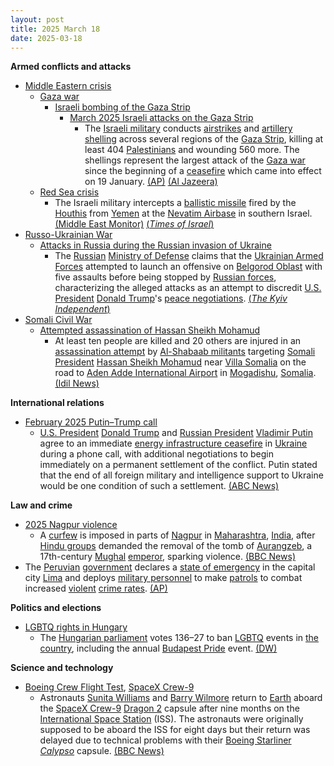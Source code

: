 ```yaml
---
layout: post
title: 2025 March 18
date: 2025-03-18
---
```



**Armed conflicts and attacks**

* [Middle Eastern crisis](https://en.wikipedia.org/wiki/Middle_Eastern_crisis_%282023%E2%80%93present%29 "Middle Eastern crisis (2023–present)")
  + [Gaza war](https://en.wikipedia.org/wiki/Gaza_war "Gaza war")
    - [Israeli bombing of the Gaza Strip](https://en.wikipedia.org/wiki/Israeli_bombing_of_the_Gaza_Strip "Israeli bombing of the Gaza Strip")
      * [March 2025 Israeli attacks on the Gaza Strip](https://en.wikipedia.org/wiki/March_2025_Israeli_attacks_on_the_Gaza_Strip "March 2025 Israeli attacks on the Gaza Strip")
        + The [Israeli military](https://en.wikipedia.org/wiki/Israel_Defense_Forces "Israel Defense Forces") conducts [airstrikes](https://en.wikipedia.org/wiki/Airstrikes "Airstrikes") and [artillery shelling](https://en.wikipedia.org/wiki/Artillery "Artillery") across several regions of the [Gaza Strip](https://en.wikipedia.org/wiki/Gaza_Strip "Gaza Strip"), killing at least 404 [Palestinians](https://en.wikipedia.org/wiki/Palestinians "Palestinians") and wounding 560 more. The shellings represent the largest attack of the [Gaza war](https://en.wikipedia.org/wiki/Gaza_war "Gaza war") since the beginning of a [ceasefire](https://en.wikipedia.org/wiki/2025_Gaza_war_ceasefire "2025 Gaza war ceasefire") which came into effect on 19 January. [(AP)](https://apnews.com/article/israel-palestinians-hamas-war-news-ceasefire-hostages-03-17-2025-b8753b9458a44f10ab08aa9b12582780) [(Al Jazeera)](https://www.aljazeera.com/news/2025/3/18/israel-launches-gaza-assault-killing-hundreds-and-shattering-ceasefire)
  + [Red Sea crisis](https://en.wikipedia.org/wiki/Red_Sea_crisis "Red Sea crisis")
    - The Israeli military intercepts a [ballistic missile](https://en.wikipedia.org/wiki/Ballistic_missile "Ballistic missile") fired by the [Houthis](https://en.wikipedia.org/wiki/Houthi "Houthi") from [Yemen](https://en.wikipedia.org/wiki/Yemen "Yemen") at the [Nevatim Airbase](https://en.wikipedia.org/wiki/Nevatim_Airbase "Nevatim Airbase") in southern Israel. [(Middle East Monitor)](https://www.middleeastmonitor.com/20250319-yemen-houthis-target-israels-nevatim-air-base-with-ballistic-missile/) [(*Times of Israel*)](https://www.timesofisrael.com/houthis-fire-first-ballistic-missile-at-israel-in-2-months-warn-of-more-in-coming-days/)
* [Russo-Ukrainian War](https://en.wikipedia.org/wiki/Russo-Ukrainian_War "Russo-Ukrainian War")
  + [Attacks in Russia during the Russian invasion of Ukraine](https://en.wikipedia.org/wiki/Attacks_in_Russia_during_the_Russian_invasion_of_Ukraine "Attacks in Russia during the Russian invasion of Ukraine")
    - The [Russian](https://en.wikipedia.org/wiki/Russia "Russia") [Ministry of Defense](https://en.wikipedia.org/wiki/Ministry_of_Defence_%28Russia%29 "Ministry of Defence (Russia)") claims that the [Ukrainian Armed Forces](https://en.wikipedia.org/wiki/Armed_Forces_of_Ukraine "Armed Forces of Ukraine") attempted to launch an offensive on [Belgorod Oblast](https://en.wikipedia.org/wiki/Belgorod_Oblast "Belgorod Oblast") with five assaults before being stopped by [Russian forces](https://en.wikipedia.org/wiki/Russian_Armed_Forces "Russian Armed Forces"), characterizing the alleged attacks as an attempt to discredit [U.S. President](https://en.wikipedia.org/wiki/President_of_the_United_States "President of the United States") [Donald Trump](https://en.wikipedia.org/wiki/Donald_Trump "Donald Trump")'s [peace negotiations](https://en.wikipedia.org/wiki/Peace_negotiations_in_the_Russian_invasion_of_Ukraine "Peace negotiations in the Russian invasion of Ukraine"). [(*The Kyiv Independent*)](https://kyivindependent.com/ukrainian-troops-allegedly-try-to-break-into-belgorod-oblast-russia-claims/)
* [Somali Civil War](https://en.wikipedia.org/wiki/Somali_Civil_War_%282009%E2%80%93present%29 "Somali Civil War (2009–present)")
  + [Attempted assassination of Hassan Sheikh Mohamud](https://en.wikipedia.org/wiki/Attempted_assassination_of_Hassan_Sheikh_Mohamud "Attempted assassination of Hassan Sheikh Mohamud")
    - At least ten people are killed and 20 others are injured in an [assassination attempt](https://en.wikipedia.org/wiki/Assassination_attempt "Assassination attempt") by [Al-Shabaab militants](https://en.wikipedia.org/wiki/Al-Shabaab_militant "Al-Shabaab militant") targeting [Somali President](https://en.wikipedia.org/wiki/Somali_President "Somali President") [Hassan Sheikh Mohamud](https://en.wikipedia.org/wiki/Hassan_Sheikh_Mohamud "Hassan Sheikh Mohamud") near [Villa Somalia](https://en.wikipedia.org/wiki/Villa_Somalia "Villa Somalia") on the road to [Aden Adde International Airport](https://en.wikipedia.org/wiki/Aden_Adde_International_Airport "Aden Adde International Airport") in [Mogadishu](https://en.wikipedia.org/wiki/Mogadishu "Mogadishu"), [Somalia](https://en.wikipedia.org/wiki/Somalia "Somalia"). [(Idil News)](https://www.idilnews.com/mogadishu-hassan-sheikh-mohamud-survived-assassination-attempted-by-al-shabaab/)

**International relations**

* [February 2025 Putin–Trump call](https://en.wikipedia.org/wiki/February_2025_Putin%E2%80%93Trump_call "February 2025 Putin–Trump call")
  + [U.S. President](https://en.wikipedia.org/wiki/U.S._President "U.S. President") [Donald Trump](https://en.wikipedia.org/wiki/Donald_Trump "Donald Trump") and [Russian President](https://en.wikipedia.org/wiki/Russian_President "Russian President") [Vladimir Putin](https://en.wikipedia.org/wiki/Vladimir_Putin "Vladimir Putin") agree to an immediate [energy infrastructure ceasefire](https://en.wikipedia.org/wiki/Russian_strikes_against_Ukrainian_infrastructure_%282022%E2%80%93present%29 "Russian strikes against Ukrainian infrastructure (2022–present)") in [Ukraine](https://en.wikipedia.org/wiki/Ukraine "Ukraine") during a phone call, with additional negotiations to begin immediately on a permanent settlement of the conflict. Putin stated that the end of all foreign military and intelligence support to Ukraine would be one condition of such a settlement. [(ABC News)](https://abcnews.go.com/Politics/trump-talks-putin-ukraine-ceasefire-good-chance-success/story?id=119890671)

**Law and crime**

* [2025 Nagpur violence](https://en.wikipedia.org/wiki/2025_Nagpur_violence "2025 Nagpur violence")
  + A [curfew](https://en.wikipedia.org/wiki/Curfew "Curfew") is imposed in parts of [Nagpur](https://en.wikipedia.org/wiki/Nagpur "Nagpur") in [Maharashtra](https://en.wikipedia.org/wiki/Maharashtra "Maharashtra"), [India](https://en.wikipedia.org/wiki/India "India"), after [Hindu groups](https://en.wikipedia.org/wiki/Hindu_nationalism "Hindu nationalism") demanded the removal of the tomb of [Aurangzeb](https://en.wikipedia.org/wiki/Aurangzeb "Aurangzeb"), a 17th-century [Mughal](https://en.wikipedia.org/wiki/Mughal_Empire "Mughal Empire") [emperor](https://en.wikipedia.org/wiki/List_of_emperors_of_the_Mughal_Empire "List of emperors of the Mughal Empire"), sparking violence. [(BBC News)](https://www.bbc.com/news/articles/c5yx9gwg4ppo)
* The [Peruvian](https://en.wikipedia.org/wiki/Peru "Peru") [government](https://en.wikipedia.org/wiki/Government_of_Peru "Government of Peru") declares a [state of emergency](https://en.wikipedia.org/wiki/State_of_emergency "State of emergency") in the capital city [Lima](https://en.wikipedia.org/wiki/Lima "Lima") and deploys [military personnel](https://en.wikipedia.org/wiki/Peruvian_Armed_Forces "Peruvian Armed Forces") to make [patrols](https://en.wikipedia.org/wiki/Patrol "Patrol") to combat increased [violent](https://en.wikipedia.org/wiki/Violent_crime "Violent crime") [crime rates](https://en.wikipedia.org/wiki/Crime_in_Peru "Crime in Peru"). [(AP)](https://apnews.com/article/peru-crime-lima-state-of-emergency-b515974f76179d96461a4091ea216d91)

**Politics and elections**

* [LGBTQ rights in Hungary](https://en.wikipedia.org/wiki/LGBTQ_rights_in_Hungary "LGBTQ rights in Hungary")
  + The [Hungarian parliament](https://en.wikipedia.org/wiki/Parliament_of_Hungary "Parliament of Hungary") votes 136–27 to ban [LGBTQ](https://en.wikipedia.org/wiki/LGBTQ "LGBTQ") events in [the country](https://en.wikipedia.org/wiki/Hungary "Hungary"), including the annual [Budapest Pride](https://en.wikipedia.org/wiki/Budapest_Pride "Budapest Pride") event. [(DW)](https://www.dw.com/en/hungarys-parliament-passes-law-banning-lgbtq-pride-events/a-71964198)

**Science and technology**

* [Boeing Crew Flight Test](https://en.wikipedia.org/wiki/Boeing_Crew_Flight_Test "Boeing Crew Flight Test"), [SpaceX Crew-9](https://en.wikipedia.org/wiki/SpaceX_Crew-9 "SpaceX Crew-9")
  + Astronauts [Sunita Williams](https://en.wikipedia.org/wiki/Sunita_Williams "Sunita Williams") and [Barry Wilmore](https://en.wikipedia.org/wiki/Barry_Wilmore "Barry Wilmore") return to [Earth](https://en.wikipedia.org/wiki/Earth "Earth") aboard the [SpaceX Crew-9](https://en.wikipedia.org/wiki/SpaceX_Crew-9 "SpaceX Crew-9") [Dragon 2](https://en.wikipedia.org/wiki/Dragon_2 "Dragon 2") capsule after nine months on the [International Space Station](https://en.wikipedia.org/wiki/International_Space_Station "International Space Station") (ISS). The astronauts were originally supposed to be aboard the ISS for eight days but their return was delayed due to technical problems with their [Boeing Starliner](https://en.wikipedia.org/wiki/Boeing_Starliner "Boeing Starliner") *[Calypso](https://en.wikipedia.org/wiki/Boeing_Starliner_Calypso "Boeing Starliner Calypso")* capsule. [(BBC News)](https://www.bbc.com/news/live/c9de6q52g8qt)
